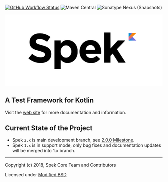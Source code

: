 [![GitHub Workflow Status](https://img.shields.io/github/workflow/status/spekframework/spek/CI?style=flat-square)](https://github.com/spekframework/spek/actions?query=workflow%3ACI)
![Maven Central](https://img.shields.io/maven-central/v/org.spekframework.spek2/spek-dsl-jvm?style=flat-square)
![Sonatype Nexus (Snapshots)](https://img.shields.io/nexus/s/org.spekframework.spek2/spek-dsl-jvm?server=https%3A%2F%2Foss.sonatype.org&style=flat-square)

![Spek Logo](spek-logo-bw.svg)

## A Test Framework for Kotlin

Visit the [web site](http://spekframework.org/) for more documentation and information.

## Current State of the Project

- Spek `2.x` is main development branch, see [2.0.0 Milestone](https://github.com/spekframework/spek/milestone/3).
- Spek `1.x` is in support mode, only bug fixes and documentation updates will be merged into 1.x branch.

---

Copyright (c) 2018, Spek Core Team and Contributors

Licensed under [Modified BSD](https://github.com/JetBrains/spek/blob/2.x/LICENSE.TXT)


